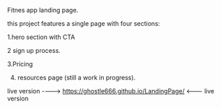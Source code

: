 
Fitnes app landing page.


this project features a single page  with four sections:

1.hero section with CTA 

2 sign up process.

3.Pricing

4. resources page (still a work in progress).





live version ----> https://ghostle666.github.io/LandingPage/ <--- live version 


